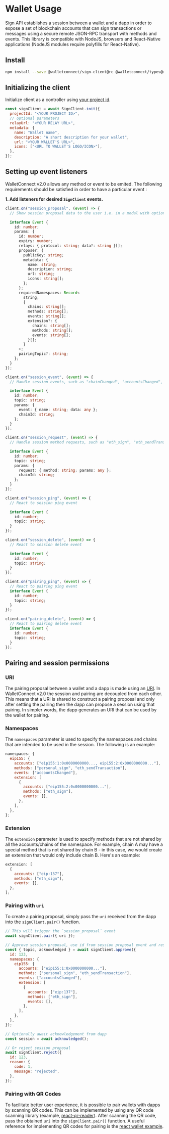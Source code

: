 # Wallet Usage

Sign API establishes a session between a wallet and a dapp in order to expose a set of blockchain accounts that can sign transactions or messages using a secure remote JSON-RPC transport with methods and events. This library is compatible with NodeJS, browsers and React-Native applications (NodeJS modules require polyfills for React-Native).

## Install

```bash npm2yarn
npm install --save @walletconnect/sign-client@rc @walletconnect/types@rc
```

## Initializing the client

Initialize client as a controller using [your project id](/2.0/introduction/cloud#project-id).

```js
const signClient = await SignClient.init({
  projectId: "<YOUR PROJECT ID>",
  // optional parameters
  relayUrl: "<YOUR RELAY URL>",
  metadata: {
    name: "Wallet name",
    description: "A short description for your wallet",
    url: "<YOUR WALLET'S URL>",
    icons: ["<URL TO WALLET'S LOGO/ICON>"],
  },
});
```

## Setting up event listeners

WalletConnect v2.0 allows any method or event to be emited. The following requirements should be satisfied in order to have a particular event :

**1. Add listeners for desired `SignClient` events.**

```ts
client.on("session_proposal", (event) => {
  // Show session proposal data to the user i.e. in a modal with options to approve / reject it

  interface Event {
    id: number;
    params: {
      id: number;
      expiry: number;
      relays: { protocol: string; data?: string }[];
      proposer: {
        publicKey: string;
        metadata: {
          name: string;
          description: string;
          url: string;
          icons: string[];
        };
      };
      requiredNamespaces: Record<
        string,
        {
          chains: string[];
          methods: string[];
          events: string[];
          extension?: {
            chains: string[];
            methods: string[];
            events: string[];
          }[];
        }
      >;
      pairingTopic?: string;
    };
  }
});

client.on("session_event", (event) => {
  // Handle session events, such as "chainChanged", "accountsChanged", etc.

  interface Event {
    id: number;
    topic: string;
    params: {
      event: { name: string; data: any };
      chainId: string;
    };
  }
});

client.on("session_request", (event) => {
  // Handle session method requests, such as "eth_sign", "eth_sendTransaction", etc.

  interface Event {
    id: number;
    topic: string;
    params: {
      request: { method: string; params: any };
      chainId: string;
    };
  }
});

client.on("session_ping", (event) => {
  // React to session ping event

  interface Event {
    id: number;
    topic: string;
  }
});

client.on("session_delete", (event) => {
  // React to session delete event

  interface Event {
    id: number;
    topic: string;
  }
});

client.on("pairing_ping", (event) => {
  // React to pairing ping event
  interface Event {
    id: number;
    topic: string;
  }
});

client.on("pairing_delete", (event) => {
  // React to pairing delete event
  interface Event {
    id: number;
    topic: string;
  }
});
```

## Pairing and session permissions

### URI

The pairing proposal between a wallet and a dapp is made using an [URI](https://github.com/WalletConnect/walletconnect-specs/blob/bc3c79dbe7542cdd59613d967acb2e4151c21b81/sign/pairing-uri.md). In WalletConnect v2.0 the session and pairing are decoupled from each other. This means that a URI is shared to construct a pairing proposal and only after settling the pairing then the dapp can propose a session using that pairing. In simpler words, the dapp generates an URI that can be used by the wallet for pairing.

### Namespaces

The `namespaces` parameter is used to specify the namespaces and chains that are intended to be used in the session. The following is an example:

```js
namespaces: {
  eip155: {
    accounts: ["eip155:1:0x0000000000..., eip155:2:0x0000000000..."],
    methods: ["personal_sign", "eth_sendTransaction"],
    events: ["accountsChanged"],
    extension: [
      {
        accounts: ["eip155:2:0x0000000000..."],
        methods: ["eth_sign"],
        events: [],
      },
    ],
  },
};
```

### Extension

The `extension` parameter is used to specify methods that are not shared by all the accounts/chains of the namespace. For example, chain A may have a special method that is not shared by chain B - in this case, we would create an extension that would only include chain B. Here's an example:

```js
extension: [
  {
    accounts: ["eip:137"],
    methods: ["eth_sign"],
    events: [],
  },
];
```

### Pairing with `uri`

To create a pairing proposal, simply pass the `uri` received from the dapp into the `signClient.pair()` function.

```js
// This will trigger the `session_proposal` event
await signClient.pair({ uri });

// Approve session proposal, use id from session proposal event and respond with namespace(s) that satisfy dapps request and contain approved accounts
const { topic, acknowledged } = await signClient.approve({
  id: 123,
  namespaces: {
    eip155: {
      accounts: ["eip155:1:0x0000000000..."],
      methods: ["personal_sign", "eth_sendTransaction"],
      events: ["accountsChanged"],
      extension: [
        {
          accounts: ["eip:137"],
          methods: ["eth_sign"],
          events: [],
        },
      ],
    },
  },
});

// Optionally await acknowledgement from dapp
const session = await acknowledged();

// Or reject session proposal
await signClient.reject({
  id: 123,
  reason: {
    code: 1,
    message: "rejected",
  },
});
```

### Pairing with QR Codes

To facilitate better user experience, it is possible to pair wallets with dapps by scanning QR codes. This can be implemented by using any QR code scanning library (example, [react-qr-reader](https://www.npmjs.com/package/react-qr-reader)). After scanning the QR code, pass the obtained `uri` into the `signClient.pair()` function. A useful reference for implementing QR codes for pairing is the [react wallet example](https://github.com/WalletConnect/web-examples/blob/main/wallets/react-wallet-v2/).
